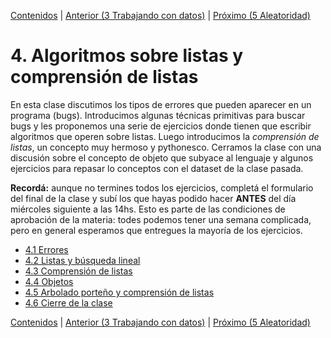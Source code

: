 [Contenidos](../Contenidos.md) \| [Anterior (3 Trabajando con datos)](../03_Datos/00_Resumen.md) \| [Próximo (5 Aleatoridad)](../05_Random_Plt_Dbg/00_Resumen.md)

# 4. Algoritmos sobre listas y comprensión de listas
En esta clase discutimos los tipos de errores que pueden aparecer en un programa (bugs). Introducimos algunas técnicas primitivas para buscar bugs y les proponemos una serie de ejercicios donde tienen que escribir algoritmos que operen sobre listas. Luego introducimos la _comprensión de listas_, un concepto muy hermoso y pythonesco. Cerramos la clase con una discusión sobre el concepto de objeto que subyace al lenguaje y algunos ejercicios para repasar lo conceptos con el dataset de la clase pasada.

**Recordá:** aunque no termines todos los ejercicios, completá el formulario del final de la clase y subí los que hayas podido hacer **ANTES** del día miércoles siguiente a las 14hs. Esto es parte de las condiciones de aprobación de la materia: todes podemos tener una semana complicada, pero en general esperamos que entregues la mayoría de los ejercicios.

* [4.1 Errores](01_Bugs.md)
* [4.2 Listas y búsqueda lineal](02_IteradoresLista.md)
* [4.3 Comprensión de listas](03_Comprension_Listas.md)
* [4.4 Objetos](04_Objetos.md)
* [4.5 Arbolado porteño y comprensión de listas](05_Arboles2_LC.md)
* [4.6 Cierre de la clase](06_Cierre.md)


[Contenidos](../Contenidos.md) \| [Anterior (3 Trabajando con datos)](../03_Datos/00_Resumen.md) \| [Próximo (5 Aleatoridad)](../05_Random_Plt_Dbg/00_Resumen.md)
